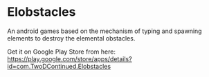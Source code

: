 # Elobstacles
An android games based on the mechanism of typing and spawning elements to destroy the elemental obstacles.

Get it on Google Play Store from here: https://play.google.com/store/apps/details?id=com.TwoDContinued.Elobstacles
